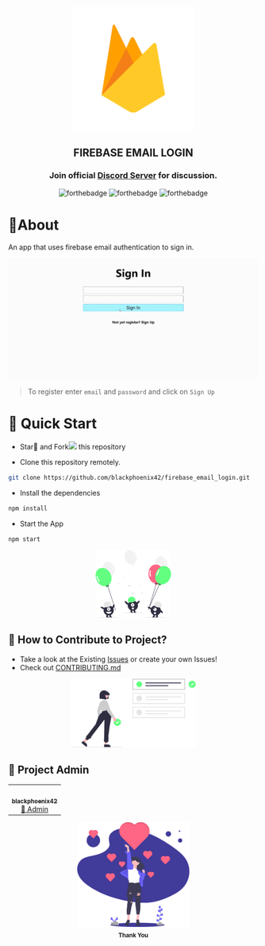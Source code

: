 <div align="center">

<!-- ![Issues](https://img.shields.io/github/issues/blackphoenix42/firebase_email_login)
![Pull Requests](https://img.shields.io/github/issues-pr/blackphoenix42/firebase_email_login)
![Forks](https://img.shields.io/github/forks/blackphoenix42/firebase_email_login)
![Stars](https://img.shields.io/github/stars/blackphoenix42/firebase_email_login)
[![License](https://img.shields.io/github/license/blackphoenix42/firebase_email_login)](https://github.com/blackphoenix42/firebase_email_login/blob/master/LICENSE) -->

<img alt="LOGO" src="./.github/assets/logo.svg" width=250 height=250>

## FIREBASE EMAIL LOGIN

<h3>Join official <a href="https://discord.gg/mRUZEhD">Discord Server</a> for discussion.</h3>

![forthebadge](https://forthebadge.com/images/badges/made-with-crayons.svg)
![forthebadge](https://forthebadge.com/images/badges/makes-people-smile.svg)
![forthebadge](https://forthebadge.com/images/badges/powered-by-electricity.svg)

</div>

# 📃About

An app that uses firebase email authentication to sign in.

<div align="center">
	<img src="./.github/assets/signin.gif" >
</div>

> To register enter `email` and `password` and click on `Sign Up`

# 🌱 Quick Start

- Star🌟 and Fork<img width="15px" src="https://img.icons8.com/doodle/48/000000/code-fork.png"/> this repository

- Clone this repository remotely.

```sh
git clone https://github.com/blackphoenix42/firebase_email_login.git
```

- Install the dependencies

```sh
npm install
```

- Start the App

```sh
npm start
```

<div align="center">
	<img src="./.github/assets/welcome.svg" width="30%">
</div>

## 🚀 How to Contribute to Project?

- Take a look at the Existing [Issues](https://github.com/blackphoenix42/firebase_email_login/issues) or create your own Issues!
- Check out [CONTRIBUTING.md](./CONTRIBUTING.md)

<div align="center">
	<img src="./.github/assets/ToDo.svg" width="50%">
</div>

## 👾 Project Admin

<table>
	<tr>
		<td align="center">
			<a href="https://github.com/blackphoenix42">
				<img src="https://avatars.githubusercontent.com/u/22915654?v=4" width="100px" alt="" />
				<br /> <sub><b>blackphoenix42</b></sub>
			</a>
			<br /> <a href="https://github.com/blackphoenix42"> 
		👑 Admin
	    </a>
		</td>
	</tr>
</table>

<!-- ## 🌟 Contributors

<table>
	<tr>
		<td>
			contrib.rocks
			</a>
		</td>
	</tr>
</table> -->

<div align="center">
<img src="./.github/assets/thank_you.svg" width="45%" /><br /> 
<sub><b>Thank You</b></sub>
</div>
